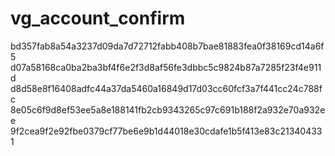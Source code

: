 vg_account_confirm
==================

bd357fab8a54a3237d09da7d72712fabb408b7bae81883fea0f38169cd14a6f5
d07a58168ca0ba2ba3bf4f6e2f3d8af56fe3dbbc5c9824b87a7285f23f4e911d
d8d58e8f16408adfc44a37da5460a16849d17d03cc60fcf3a7f441cc24c788fc
8e05c6f9d8ef53ee5a8e188141fb2cb9343265c97c691b188f2a932e70a932ee
9f2cea9f2e92fbe0379cf77be6e9b1d44018e30cdafe1b5f413e83c213404331
